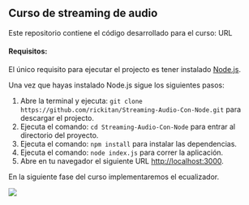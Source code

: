 ## Curso de streaming de audio

Este repositorio contiene el código desarrollado para el curso: URL

#### Requisitos:

El único requisito para ejecutar el projecto es tener instalado [Node.js](https://nodejs.org/en/download/).

Una vez que hayas instalado Node.js sigue los siguientes pasos: 

1. Abre la terminal y ejecuta: `git clone https://github.com/rickitan/Streaming-Audio-Con-Node.git` para descargar el projecto.
2. Ejecuta el comando: `cd Streaming-Audio-Con-Node` para entrar al directorio del proyecto.
3. Ejecuta el comando: `npm install` para instalar las dependencias.
4. Ejecuta el comando: `node index.js` para correr la aplicación.
5. Abre en tu navegador el siguiente URL [http://localhost:3000](http://localhost:3000).

En la siguiente fase del curso implementaremos el ecualizador. 

![](https://cloud.githubusercontent.com/assets/3137417/17467047/c7fd1cec-5ce7-11e6-873f-5958485e5441.png)

